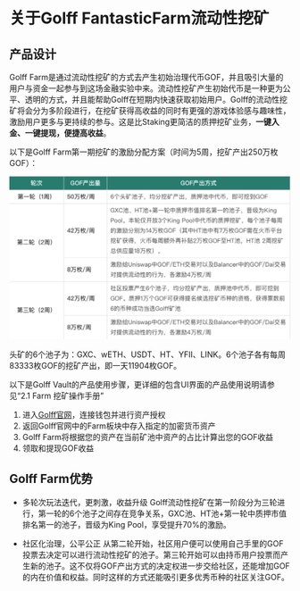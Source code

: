 # 关于Golff FantasticFarm流动性挖矿

## 产品设计

Golff Farm是通过流动性挖矿的方式去产生初始治理代币GOF，并且吸引大量的用户与资金一起参与到这场金融实验中来。流动性挖矿产生初始代币是一种更为公平、透明的方式，并且能帮助Golff在短期内快速获取初始用户。Golff的流动性挖矿将会分为多阶段进行，在挖矿获得高收益的同时有更强的游戏体验感与趣味性，激励用户更多与更持续的参与。这是比Staking更简洁的质押挖矿业务，**一键入金、一键提现，便捷高收益**。

以下是Golff Farm第一期挖矿的激励分配方案（时间为5周，挖矿产出250万枚GOF）：

![image](images/aboutFarm/1.png)

头矿的6个池子为：GXC、wETH、USDT、HT、YFII、LINK。6个池子各有每周83333枚GOF的挖矿产出，即一天11904枚GOF。

以下是Golff Vault的产品使用步骤，更详细的包含UI界面的产品使用说明请参见“2.1 Farm 挖矿操作手册”

1. 进入[Golff官网](https://golff.finance)，连接钱包并进行资产授权
2. 返回Golff官网中的Farm板块中存入指定的加密货币资产
3. Golff Farm将根据您的资产在当前矿池中资产的占比计算出您的GOF收益
4. 领取和提现GOF收益

## Golff Farm优势

- 多轮次玩法迭代，更刺激，收益升级
Golff流动性挖矿在第一阶段分为三轮进行，第一轮的6个池子之间存在竞争关系，GXC池、HT池+第一轮中质押市值排名第一的池子，晋级为King Pool，享受提升70%的激励。

- 社区化治理，公平公正
从第二轮开始，社区用户便可以使用自己手里的GOF投票去决定可以进行流动性挖矿的池子。第三轮开始可以由持币用户投票而产生新的池子。这不仅将GOF产出方式的决定权进一步交给社区，还能增加GOF的内在价值和权益。同时这样的方式还能吸引更多优秀币种的社区关注GOF。